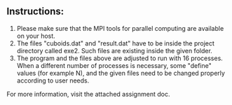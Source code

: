 ## Instructions: ##
1. Please make sure that the MPI tools for parallel computing are available on your host.
1. The files "cuboids.dat" and "result.dat" have to be inside the project directory called exe2. Such files are existing inside the given folder.
2. The program and the files above are adjusted to run with 16 processes.
When a different number of processes is necessary, some "define" values (for example N), and the given files need to be changed properly according to user needs. 

For more information, visit the attached assignment doc.
